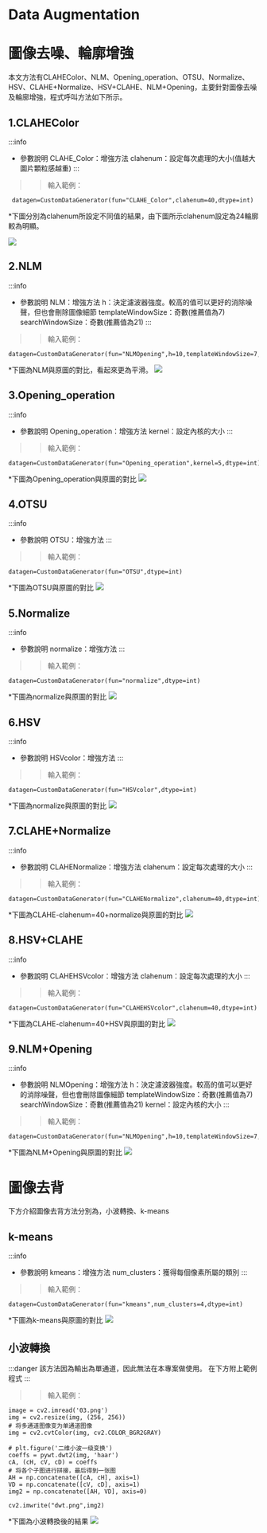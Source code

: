 # Data Augmentation
<h1>圖像去噪、輪廓增強</h1>

本文方法有CLAHEColor、NLM、Opening_operation、OTSU、Normalize、HSV、CLAHE+Normalize、HSV+CLAHE、NLM+Opening，主要針對圖像去噪及輪廓增強，程式呼叫方法如下所示。

<h2>1.CLAHEColor</h2>

:::info
- 參數說明
CLAHE_Color：增強方法
clahenum：設定每次處理的大小(值越大圖片顆粒感越重)
:::
>>輸入範例：

```python=
 datagen=CustomDataGenerator(fun="CLAHE_Color",clahenum=40,dtype=int)
```
*下圖分別為clahenum所設定不同值的結果，由下圖所示clahenum設定為24輪廓較為明顯。

![](https://i.imgur.com/FV7kKRt.jpg)

<h2>2.NLM</h2>

:::info
- 參數說明
NLM：增強方法
h：決定濾波器強度。較高的值可以更好的消除噪聲，但也會刪除圖像細節
templateWindowSize：奇數(推薦值為7)
searchWindowSize：奇數(推薦值為21)
::: 
>>輸入範例：

```python=
datagen=CustomDataGenerator(fun="NLMOpening",h=10,templateWindowSize=7,searchWindowSize=21,dtype=int)
```
*下圖為NLM與原圖的對比，看起來更為平滑。
![](https://i.imgur.com/UI8Cdmq.png)

<h2>3.Opening_operation</h2>

:::info
- 參數說明
Opening_operation：增強方法
kernel：設定內核的大小
::: 
>>輸入範例：

```python=
datagen=CustomDataGenerator(fun="Opening_operation",kernel=5,dtype=int)
```
*下圖為Opening_operation與原圖的對比
![](https://i.imgur.com/NqBekq0.png)

<h2>4.OTSU</h2>

:::info
- 參數說明
OTSU：增強方法
::: 
>>輸入範例：

```python=
datagen=CustomDataGenerator(fun="OTSU",dtype=int)
```
*下圖為OTSU與原圖的對比
![](https://i.imgur.com/62RhjOZ.png)



<h2>5.Normalize</h2>

:::info
- 參數說明
normalize：增強方法
::: 
>>輸入範例：

```python=
datagen=CustomDataGenerator(fun="normalize",dtype=int)
```
*下圖為normalize與原圖的對比
![](https://i.imgur.com/5p77gRP.png)

<h2>6.HSV</h2>

:::info
- 參數說明
HSVcolor：增強方法
::: 
>>輸入範例：

```python=
datagen=CustomDataGenerator(fun="HSVcolor",dtype=int)
```
*下圖為normalize與原圖的對比
![](https://i.imgur.com/mWUZkj5.png)

<h2>7.CLAHE+Normalize</h2>

:::info
- 參數說明
CLAHENormalize：增強方法
clahenum：設定每次處理的大小
::: 
>>輸入範例：

```python=
datagen=CustomDataGenerator(fun="CLAHENormalize",clahenum=40,dtype=int)
```
*下圖為CLAHE-clahenum=40+normalize與原圖的對比
![](https://i.imgur.com/8Y9zGPM.png)

<h2>8.HSV+CLAHE</h2>

:::info
- 參數說明
CLAHEHSVcolor：增強方法
clahenum：設定每次處理的大小
::: 
>>輸入範例：

```python=
datagen=CustomDataGenerator(fun="CLAHEHSVcolor",clahenum=40,dtype=int)
```
*下圖為CLAHE-clahenum=40+HSV與原圖的對比
![](https://i.imgur.com/kpZ5Wkb.png)

<h2>9.NLM+Opening</h2>

:::info
- 參數說明
NLMOpening：增強方法
h：決定濾波器強度。較高的值可以更好的消除噪聲，但也會刪除圖像細節
templateWindowSize：奇數(推薦值為7)
searchWindowSize：奇數(推薦值為21)
kernel：設定內核的大小
::: 
>>輸入範例：

```python=
datagen=CustomDataGenerator(fun="NLMOpening",h=10,templateWindowSize=7,searchWindowSize=21,kernel=5,dtype=int)
```
*下圖為NLM+Opening與原圖的對比
![](https://i.imgur.com/urbKpZ7.png)

<h1>圖像去背</h1>

下方介紹圖像去背方法分別為，小波轉換、k-means


<h2>k-means</h2>

:::info
- 參數說明
kmeans：增強方法
num_clusters：獲得每個像素所屬的類別
::: 
>>輸入範例：

```python=
datagen=CustomDataGenerator(fun="kmeans",num_clusters=4,dtype=int)
```
*下圖為k-means與原圖的對比
![](https://i.imgur.com/g9ENDEA.png)



<h2>小波轉換</h2>

:::danger
該方法因為輸出為單通道，因此無法在本專案做使用。
在下方附上範例程式
::: 
>>輸入範例：

```python=
image = cv2.imread('03.png')
img = cv2.resize(img, (256, 256))
# 将多通道图像变为单通道图像
img = cv2.cvtColor(img, cv2.COLOR_BGR2GRAY)

# plt.figure('二维小波一级变换')
coeffs = pywt.dwt2(img, 'haar')
cA, (cH, cV, cD) = coeffs
# 将各个子图进行拼接，最后得到一张图
AH = np.concatenate([cA, cH], axis=1)
VD = np.concatenate([cV, cD], axis=1)
img2 = np.concatenate([AH, VD], axis=0)

cv2.imwrite("dwt.png",img2)
```
*下圖為小波轉換後的結果
![](https://i.imgur.com/Qcz8sYl.png)
